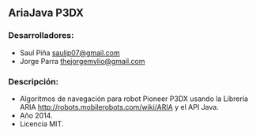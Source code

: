 ## AriaJava P3DX

### Desarrolladores:
* Saul Piña <sauljp07@gmail.com>
* Jorge Parra <thejorgemylio@gmail.com>

### Descripción:
* Algoritmos de navegación para robot Pioneer P3DX usando la Librería ARIA http://robots.mobilerobots.com/wiki/ARIA y el API Java.
* Año 2014.
* Licencia MIT.
